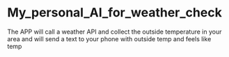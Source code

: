 # My_personal_AI_for_weather_check
The APP will call a weather API and collect the outside temperature in your area and will send a text to your phone with outside temp and feels like temp
